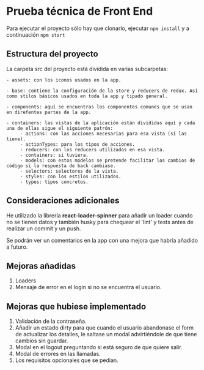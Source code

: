 # Prueba técnica de Front End

Para ejecutar el proyecto sólo hay que clonarlo, ejecutar `npm install` y a continuación `npm start`

## Estructura del proyecto

La carpeta src del proyecto está dividida en varias subcarpetas:

    - assets: con los iconos usados en la app.
    
    - base: contiene la configuración de la store y reducers de redux. Así como stilos básicos usados en toda la app y tipado general.
    
    - components: aquí se encuentras los componentes comunes que se usan en direfentes partes de la app.
    
    - containers: las vistas de la aplicación están divididas aquí y cada una de ellas sigue el siguiente patrón:
         - actions: con las acciones necesarias para esa vista (si las tiene).
         - actionTypes: para los tipos de acciones.
         - reducers: con los reducers utilizados en esa vista.
         - containers: si tuviera.
         - models: con estos modelos se pretende facilitar los cambios de código si la respuesta de back cambiase.
         - selectors: selectores de la vista.
         - styles: con los estilos utilizados.
         - types: tipos concretos.

## Consideraciones adicionales

He utilizado la librería **react-loader-spinner** para añadir un loader cuando no se tienen datos y también husky para chequear el 'lint' y tests antes de realizar un commit y un push.

Se podrán ver un comentarios en la app con una mejora que habría añadido a futuro.

## Mejoras añadidas
  1. Loaders 
  2. Mensaje de error en el login si no se encuentra el usuario.

## Mejoras que hubiese implementado

  1. Validación de la contraseña. 
  2. Añadir un estado dirty para que cuando el usuario abandonase el form de actualizar los detalles, le saltase un modal advirtiéndole de que tiene cambios sin guardar.
  3. Modal en el logout preguntando si está seguro de que quiere salir.
  4. Modal de errores en las llamadas.
  5. Los requisitos opcionales que se pedían.


